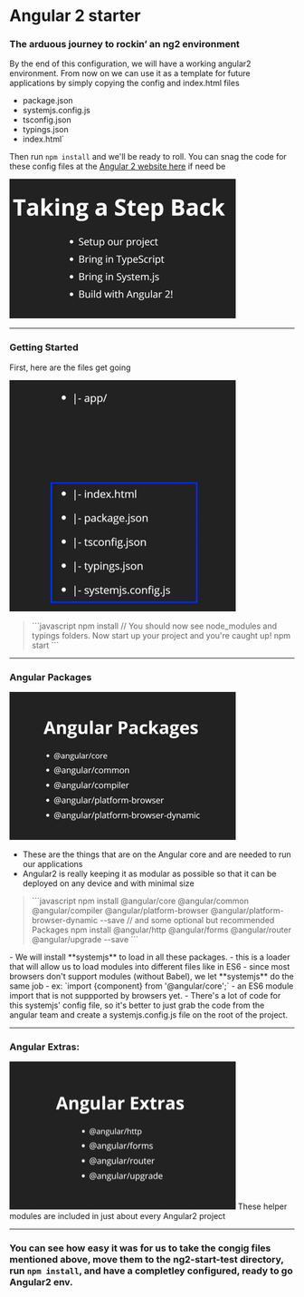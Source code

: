 # Angular 2 starter

### The arduous journey to rockin’ an ng2 environment
By the end of this configuration, we will have a working angular2 environment. From now on we can use it as a template for future applications by simply copying the config and index.html files
- package.json
- systemjs.config.js
- tsconfig.json
- typings.json
- index.html`

Then run `npm install`  and we'll be ready to roll.
You can snag the code for these config files at the [Angular 2 website here](https://angular.io/docs/ts/latest/quickstart.html) if need be

![ng-packages](img/ng-steps-for-getting-ng2-up-and-running.png)

<hr>

### Getting Started
First, here are the files get going

![ng-starter-files](img/ng-starter-files.png)

<blockquote>
```javascript
npm install
// You should now see node_modules and typings folders. Now start up your project and you're caught up!
npm start
```
</blockquote>

<hr>

### Angular Packages
![ng-packages](img/ng-packages.png)

- These are the things that are on the Angular core and are needed to run our applications
- Angular2 is really keeping it as modular as possible so that it can be deployed on any device and with minimal size

<blockquote>
```javascript
npm install @angular/core @angular/common @angular/compiler @angular/platform-browser @angular/platform-browser-dynamic --save
// and some optional but recommended Packages
npm install @angular/http @angular/forms @angular/router @angular/upgrade --save
```
</blockquote>
- We will install **systemjs** to load in all these packages.
	- this is a loader that will allow us to load modules into different files like in ES6
	- since most browsers don't support modules (without Babel), we let **systemjs** do the same job
	- ex: `import {component} from '@angular/core';`
	- an ES6 module import that is not suppported by browsers yet.
	- There's a lot of code for this systemjs' config file, so it's better to just grab the code from the angular team and create a systemjs.config.js file on the root of the project.

<hr>

### Angular Extras:
![ng-extras](img/ng-extras.png)
These helper modules are included in just about every Angular2 project

<hr>

### You can see how easy it was for us to take the congig files mentioned above, move them to the ng2-start-test directory, run `npm install`, and have a completley configured, ready to go Angular2 env.
